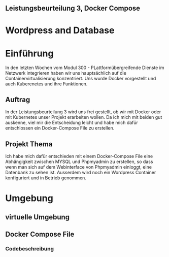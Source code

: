 ## Leistungsbeurteilung 3, Docker Compose
# Wordpress and Database

# Einführung
In den letzten Wochen vom Modul 300 - PLattformübergreifende Dienste im Netzwerk integrieren haben wir uns hauptsächlich auf die Containervirtualisierung konzentriert. Uns wurde Docker vorgestellt und auch Kuberenetes und ihre Funktionen. 

## Auftrag
In der Leistungsbeurteilung 3 wird uns frei gestellt, ob wir mit Docker oder mit Kubernetes unser Projekt erarbeiten wollen. 
Da ich mich mit beiden gut auskenne, viel mir die Entscheidung leicht und habe mich dafür entschlossen ein Docker-Compose File zu erstellen.

## Projekt Thema
Ich habe mich dafür entschieden mit einem Docker-Compose File eine Abhängigkeit zwischen MYSQL und Phpmyadmin zu erstellen, so dass wenn man sich auf dem Webinterface von Phpmyadmin einloggt, eine Datenbank zu sehen ist. Ausserdem wird noch ein Wordpress Container konfiguriert und in Betrieb genommen. 

# Umgebung

## virtuelle Umgebung

## Docker Compose File

### Codebeschreibung


